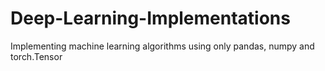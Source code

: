 # Deep-Learning-Implementations
Implementing machine learning algorithms using only pandas, numpy and torch.Tensor
